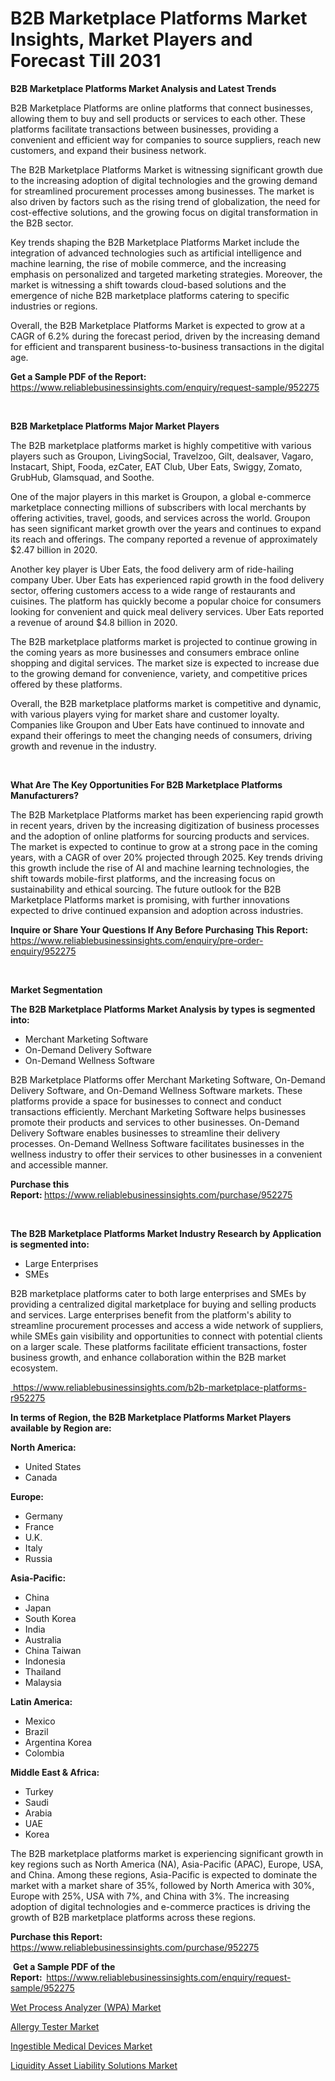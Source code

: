 <p><h1>B2B Marketplace Platforms Market Insights, Market Players and Forecast Till 2031</h1></p><p><strong>B2B Marketplace Platforms Market Analysis and Latest Trends</strong></p>
<p><p>B2B Marketplace Platforms are online platforms that connect businesses, allowing them to buy and sell products or services to each other. These platforms facilitate transactions between businesses, providing a convenient and efficient way for companies to source suppliers, reach new customers, and expand their business network.</p><p>The B2B Marketplace Platforms Market is witnessing significant growth due to the increasing adoption of digital technologies and the growing demand for streamlined procurement processes among businesses. The market is also driven by factors such as the rising trend of globalization, the need for cost-effective solutions, and the growing focus on digital transformation in the B2B sector.</p><p>Key trends shaping the B2B Marketplace Platforms Market include the integration of advanced technologies such as artificial intelligence and machine learning, the rise of mobile commerce, and the increasing emphasis on personalized and targeted marketing strategies. Moreover, the market is witnessing a shift towards cloud-based solutions and the emergence of niche B2B marketplace platforms catering to specific industries or regions.</p><p>Overall, the B2B Marketplace Platforms Market is expected to grow at a CAGR of 6.2% during the forecast period, driven by the increasing demand for efficient and transparent business-to-business transactions in the digital age.</p></p>
<p><strong>Get a Sample PDF of the Report:&nbsp;</strong> <a href="https://www.reliablebusinessinsights.com/enquiry/request-sample/952275">https://www.reliablebusinessinsights.com/enquiry/request-sample/952275</a></p>
<p>&nbsp;</p>
<p><strong>B2B Marketplace Platforms Major Market Players</strong></p>
<p><p>The B2B marketplace platforms market is highly competitive with various players such as Groupon, LivingSocial, Travelzoo, Gilt, dealsaver, Vagaro, Instacart, Shipt, Fooda, ezCater, EAT Club, Uber Eats, Swiggy, Zomato, GrubHub, Glamsquad, and Soothe.</p><p>One of the major players in this market is Groupon, a global e-commerce marketplace connecting millions of subscribers with local merchants by offering activities, travel, goods, and services across the world. Groupon has seen significant market growth over the years and continues to expand its reach and offerings. The company reported a revenue of approximately $2.47 billion in 2020.</p><p>Another key player is Uber Eats, the food delivery arm of ride-hailing company Uber. Uber Eats has experienced rapid growth in the food delivery sector, offering customers access to a wide range of restaurants and cuisines. The platform has quickly become a popular choice for consumers looking for convenient and quick meal delivery services. Uber Eats reported a revenue of around $4.8 billion in 2020.</p><p>The B2B marketplace platforms market is projected to continue growing in the coming years as more businesses and consumers embrace online shopping and digital services. The market size is expected to increase due to the growing demand for convenience, variety, and competitive prices offered by these platforms.</p><p>Overall, the B2B marketplace platforms market is competitive and dynamic, with various players vying for market share and customer loyalty. Companies like Groupon and Uber Eats have continued to innovate and expand their offerings to meet the changing needs of consumers, driving growth and revenue in the industry.</p></p>
<p>&nbsp;</p>
<p><strong>What Are The Key Opportunities For B2B Marketplace Platforms Manufacturers?</strong></p>
<p><p>The B2B Marketplace Platforms market has been experiencing rapid growth in recent years, driven by the increasing digitization of business processes and the adoption of online platforms for sourcing products and services. The market is expected to continue to grow at a strong pace in the coming years, with a CAGR of over 20% projected through 2025. Key trends driving this growth include the rise of AI and machine learning technologies, the shift towards mobile-first platforms, and the increasing focus on sustainability and ethical sourcing. The future outlook for the B2B Marketplace Platforms market is promising, with further innovations expected to drive continued expansion and adoption across industries.</p></p>
<p><strong>Inquire or Share Your Questions If Any Before Purchasing This Report:</strong> <a href="https://www.reliablebusinessinsights.com/enquiry/pre-order-enquiry/952275">https://www.reliablebusinessinsights.com/enquiry/pre-order-enquiry/952275</a></p>
<p>&nbsp;</p>
<p><strong>Market Segmentation</strong></p>
<p><strong>The B2B Marketplace Platforms Market Analysis by types is segmented into:</strong></p>
<p><ul><li>Merchant Marketing Software</li><li>On-Demand Delivery Software</li><li>On-Demand Wellness Software</li></ul></p>
<p><p>B2B Marketplace Platforms offer Merchant Marketing Software, On-Demand Delivery Software, and On-Demand Wellness Software markets. These platforms provide a space for businesses to connect and conduct transactions efficiently. Merchant Marketing Software helps businesses promote their products and services to other businesses. On-Demand Delivery Software enables businesses to streamline their delivery processes. On-Demand Wellness Software facilitates businesses in the wellness industry to offer their services to other businesses in a convenient and accessible manner.</p></p>
<p><strong>Purchase this Report:&nbsp;</strong><a href="https://www.reliablebusinessinsights.com/purchase/952275">https://www.reliablebusinessinsights.com/purchase/952275</a></p>
<p>&nbsp;</p>
<p><strong>The B2B Marketplace Platforms Market Industry Research by Application is segmented into:</strong></p>
<p><ul><li>Large Enterprises</li><li>SMEs</li></ul></p>
<p><p>B2B marketplace platforms cater to both large enterprises and SMEs by providing a centralized digital marketplace for buying and selling products and services. Large enterprises benefit from the platform's ability to streamline procurement processes and access a wide network of suppliers, while SMEs gain visibility and opportunities to connect with potential clients on a larger scale. These platforms facilitate efficient transactions, foster business growth, and enhance collaboration within the B2B market ecosystem.</p></p>
<p><a href="https://www.reliablebusinessinsights.com/b2b-marketplace-platforms-r952275">&nbsp;https://www.reliablebusinessinsights.com/b2b-marketplace-platforms-r952275</a></p>
<p><strong>In terms of Region, the B2B Marketplace Platforms Market Players available by Region are:</strong></p>
<p>
    <p> <strong> North America: </strong>
        <ul>
            <li>United States</li>
            <li>Canada</li>
        </ul>
        </p> 
    <p> <strong> Europe: </strong>
        <ul>
            <li>Germany</li>
            <li>France</li>
            <li>U.K.</li>
            <li>Italy</li>
            <li>Russia</li>
        </ul>
        </p> 
    <p> <strong> Asia-Pacific: </strong>
        <ul>
            <li>China</li>
            <li>Japan</li>
            <li>South Korea</li>
            <li>India</li>
            <li>Australia</li>
            <li>China Taiwan</li>
            <li>Indonesia</li>
            <li>Thailand</li>
            <li>Malaysia</li>
        </ul>
        </p> 
    <p> <strong> Latin America: </strong>
        <ul>
            <li>Mexico</li>
            <li>Brazil</li>
            <li>Argentina Korea</li>
            <li>Colombia</li>
        </ul>
        </p> 
    <p> <strong> Middle East & Africa: </strong>
        <ul>
            <li>Turkey</li>
            <li>Saudi</li>
            <li>Arabia</li>
            <li>UAE</li>
            <li>Korea</li>
        </ul>
    </p>
    </p>
<p><p>The B2B marketplace platforms market is experiencing significant growth in key regions such as North America (NA), Asia-Pacific (APAC), Europe, USA, and China. Among these regions, Asia-Pacific is expected to dominate the market with a market share of 35%, followed by North America with 30%, Europe with 25%, USA with 7%, and China with 3%. The increasing adoption of digital technologies and e-commerce practices is driving the growth of B2B marketplace platforms across these regions.</p></p>
<p><strong>Purchase this Report: </strong><a href="https://www.reliablebusinessinsights.com/purchase/952275">https://www.reliablebusinessinsights.com/purchase/952275</a></p>
<p>&nbsp;<strong>Get a Sample PDF of the Report:&nbsp;&nbsp;</strong><a href="https://www.reliablebusinessinsights.com/enquiry/request-sample/952275">https://www.reliablebusinessinsights.com/enquiry/request-sample/952275</a></p>
<p><strong></strong></p>
<p><p><a href="https://www.linkedin.com/pulse/wet-process-analyzer-wpa-market-global-share-ranking-dgdsc">Wet Process Analyzer (WPA) Market</a></p><p><a href="https://github.com/alexcrou8/Market-Research-Report-List-1/blob/main/allergy-tester-market.md">Allergy Tester Market</a></p><p><a href="https://github.com/Krdamani25/Market-Research-Report-List-1/blob/main/ingestible-medical-devices-market.md">Ingestible Medical Devices Market</a></p><p><a href="https://www.linkedin.com/pulse/liquidity-asset-liability-solutions-market-trends-analysis--jbejc">Liquidity Asset Liability Solutions Market</a></p></p>
